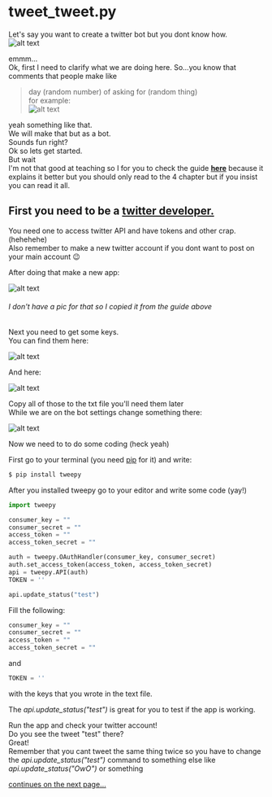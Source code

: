 # tweet_tweet.py

Let's say you want to create a twitter bot but you dont know how.<br/>
![alt text](https://i.kym-cdn.com/entries/icons/original/000/027/174/veggie.jpg)

emmm...<br/>
Ok, first I need to clarify what we are doing here. So...you know that comments that people make like

> day (random number) of asking for (random thing) <br/>
> for example:<br/>
>  ![alt text](https://media.discordapp.net/attachments/503263339615485952/834783557893357568/unknown.png)

yeah something like that.<br/>
We will make that but as a bot.<br/>
Sounds fun right?<br/>
Ok so lets get started.<br/>
But wait<br/> 
I'm not that good at teaching so I for you to check the guide [**here**](https://learn.g2.com/how-to-make-a-twitter-bot) 
because it explains it better but you should only read to the 4 chapter but if you insist you can read it all.

## First you need to be a [twitter developer.](https://developer.twitter.com/)<br/>

You need one to access twitter API and have tokens and other crap. (hehehehe)<br/>
Also remember to make a new twitter account if you dont want to post on your main account 😉<br/>

After doing that make a new app:

![alt text](https://learn.g2crowd.com/hs-fs/hubfs/create-twitter-app.png?width=502&name=create-twitter-app.png)
###### I don't have a pic for that so I copied it from the guide above

Next you need to get some keys. <br/>
You can find them here:<br/>

![alt text](https://media.discordapp.net/attachments/503263339615485952/834784784542072832/unknown.png?width=869&height=609)

And here:<br/>

![alt text](https://media.discordapp.net/attachments/503263339615485952/834785406670602250/unknown.png?width=891&height=609)

Copy all of those to the txt file you'll need them later<br/>
While we are on the bot settings change something there:

![alt text](https://media.discordapp.net/attachments/503263339615485952/834785491264995338/unknown.png?width=848&height=609)

Now we need to to do some coding (heck yeah)<br/>

First go to your terminal (you need [pip](https://pypi.org/project/pip/) for it) and write:
```bash
$ pip install tweepy
```
After you installed tweepy go to your editor and write some code (yay!)<br/>
```python 
import tweepy

consumer_key = ""
consumer_secret = ""
access_token = ""
access_token_secret = ""

auth = tweepy.OAuthHandler(consumer_key, consumer_secret)
auth.set_access_token(access_token, access_token_secret)
api = tweepy.API(auth)
TOKEN = ''

api.update_status("test")
```

Fill the following:
```python 
consumer_key = ""
consumer_secret = ""
access_token = ""
access_token_secret = ""
```
and 
```python
TOKEN = ''
```
with the keys that you wrote in the text file.

The *api.update_status("test")* is great for you to test if the app is working.

Run the app and check your twitter account!<br/>
Do you see the tweet "test" there?<br/>
Great!<br/>
Remember that you cant tweet the same thing twice so you have to change the *api.update_status("test")* command to something else like *api.update_status("OwO")* or something<br/>

  [continues on the next page...](/tweet.md)







